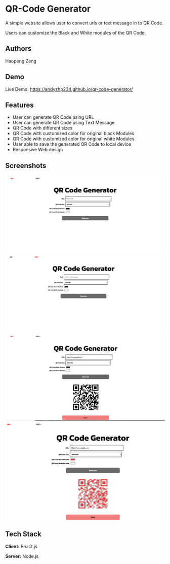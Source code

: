# QR-Code Generator

A simple website allows user to convert urls or text message in to QR Code.

Users can customize the Black and White modules of the QR Code.

## Authors

Haopeng Zeng

## Demo

Live Demo: https://andyzhp234.github.io/qr-code-generator/

## Features

- User can generate QR Code using URL
- User can generate QR Code using Text Message
- QR Code with different sizes
- QR Code with customized color for original black Modules
- QR Code with customized color for original white Modules
- User able to save the generated QR Code to local device
- Responsive Web design

## Screenshots

<img src="./screenshots/home.JPG" alt=""/>
<img src="./screenshots/text.JPG" alt=""/>
<img src="./screenshots/urls1.JPG" alt=""/>
<img src="./screenshots/urls2.JPG" alt=""/>

## Tech Stack

**Client:** React.js

**Server:** Node.js
